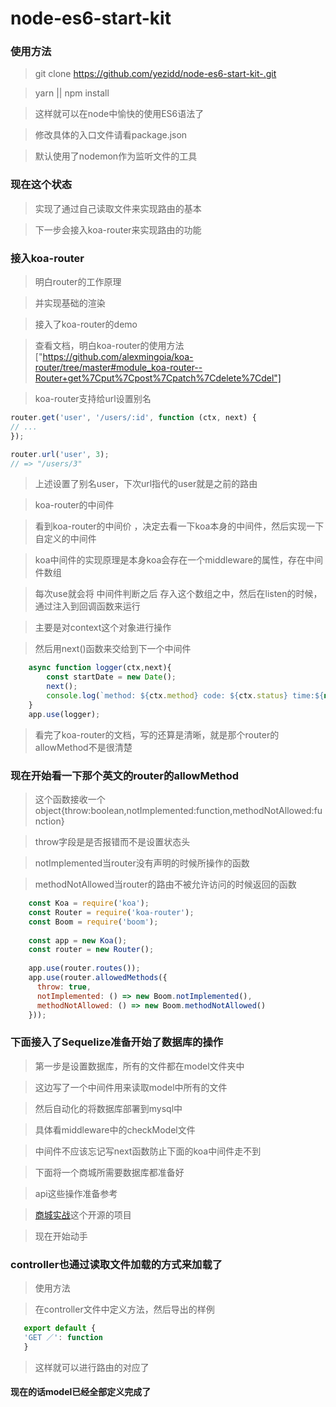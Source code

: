 # node-es6-start-kit

### 使用方法

> git clone https://github.com/yezidd/node-es6-start-kit-.git

> yarn || npm install

> 这样就可以在node中愉快的使用ES6语法了

> 修改具体的入口文件请看package.json

> 默认使用了nodemon作为监听文件的工具

### 现在这个状态

> 实现了通过自己读取文件来实现路由的基本

> 下一步会接入koa-router来实现路由的功能

### 接入koa-router

> 明白router的工作原理

> 并实现基础的渲染

> 接入了koa-router的demo

> 查看文档，明白koa-router的使用方法["https://github.com/alexmingoia/koa-router/tree/master#module_koa-router--Router+get%7Cput%7Cpost%7Cpatch%7Cdelete%7Cdel"]

> koa-router支持给url设置别名

``` javascript
router.get('user', '/users/:id', function (ctx, next) {
// ...
});

router.url('user', 3);
// => "/users/3"
```

>上述设置了别名user，下次url指代的user就是之前的路由

> koa-router的中间件

> 看到koa-router的中间价 ，决定去看一下koa本身的中间件，然后实现一下自定义的中间件

> koa中间件的实现原理是本身koa会存在一个middleware的属性，存在中间件数组

> 每次use就会将 中间件判断之后 存入这个数组之中，然后在listen的时候，通过注入到回调函数来运行

> 主要是对context这个对象进行操作

> 然后用next()函数来交给到下一个中间件

``` javascript
	async function logger(ctx,next){
		const startDate = new Date();
  		next();
  		console.log(`method: ${ctx.method} code: ${ctx.status} time:${new Date() -startDate}ms`);
	}
	app.use(logger);
```

> 看完了koa-router的文档，写的还算是清晰，就是那个router的allowMethod不是很清楚

### 现在开始看一下那个英文的router的allowMethod

> 这个函数接收一个object{throw:boolean,notImplemented:function,methodNotAllowed:function}

> throw字段是是否报错而不是设置状态头

> notImplemented当router没有声明的时候所操作的函数

> methodNotAllowed当router的路由不被允许访问的时候返回的函数

```javascript
    const Koa = require('koa');
    const Router = require('koa-router');
    const Boom = require('boom');
    
    const app = new Koa();
    const router = new Router();
    
    app.use(router.routes());
    app.use(router.allowedMethods({
      throw: true,
      notImplemented: () => new Boom.notImplemented(),
      methodNotAllowed: () => new Boom.methodNotAllowed()
    }));
```
### 下面接入了Sequelize准备开始了数据库的操作

> 第一步是设置数据库，所有的文件都在model文件夹中

> 这边写了一个中间件用来读取model中所有的文件

> 然后自动化的将数据库部署到mysql中

> 具体看middleware中的checkModel文件

> 中间件不应该忘记写next函数防止下面的koa中间件走不到

> 下面将一个商城所需要数据库都准备好

> api这些操作准备参考

> [商城实战]("git@github.com:skyvow/m-mall-admin.git")这个开源的项目

> 现在开始动手

### controller也通过读取文件加载的方式来加载了

> 使用方法

> 在controller文件中定义方法，然后导出的样例

``` javascript
   export default {
   'GET ／': function
   }
```

> 这样就可以进行路由的对应了

#### 现在的话model已经全部定义完成了
